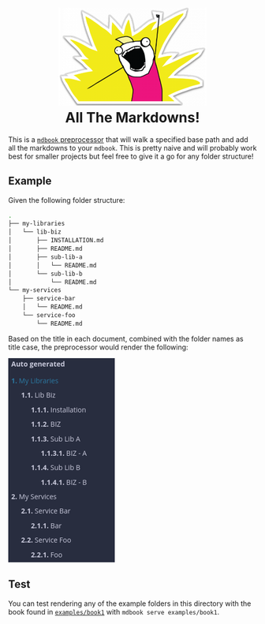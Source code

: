 <h1 align="center">
  <img src="assets/all-the-things.png" alt="All the markdowns" width="300">
  <br>
  All The Markdowns!
  <br>
</h1>

This is a [`mdbook` preprocessor][preprocessor] that will walk a specified base path and add all
the markdowns to your `mdbook`. This is pretty naive and will probably work best
for smaller projects but feel free to give it a go for any folder structure!

## Example

Given the following folder structure:

```sh
.
├── my-libraries
│   └── lib-biz
│       ├── INSTALLATION.md
│       ├── README.md
│       ├── sub-lib-a
│       │   └── README.md
│       └── sub-lib-b
│           └── README.md
└── my-services
    ├── service-bar
    │   └── README.md
    └── service-foo
        └── README.md
```

Based on the title in each document, combined with the folder names as title
case, the preprocessor would render the following:

![example](./assets/example-index.png)

## Test

You can test rendering any of the example folders in this directory with the
book found in [`examples/book1`][book1] with `mdbook serve examples/book1`.

  [book1]: ./examples/book1/
  [preprocessor]: https://rust-lang.github.io/mdBook/for_developers/preprocessors.htmlu
